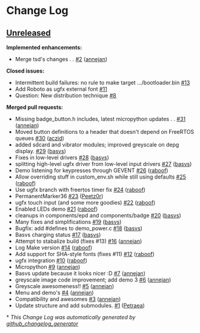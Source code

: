 # Change Log

## [Unreleased](https://github.com/SHA2017-badge/Firmware/tree/HEAD)

**Implemented enhancements:**

- Merge tsd's changes . . [\#2](https://github.com/SHA2017-badge/Firmware/pull/2) ([annejan](https://github.com/annejan))

**Closed issues:**

- Intermittent build failures: no rule to make target .../bootloader.bin [\#13](https://github.com/SHA2017-badge/Firmware/issues/13)
- Add Roboto as ugfx external font [\#11](https://github.com/SHA2017-badge/Firmware/issues/11)
- Question: New distribution technique [\#8](https://github.com/SHA2017-badge/Firmware/issues/8)

**Merged pull requests:**

- Missing badge\_button.h includes, latest micropython updates . . [\#31](https://github.com/SHA2017-badge/Firmware/pull/31) ([annejan](https://github.com/annejan))
- Moved button definitions to a header that doesn't depend on FreeRTOS queues [\#30](https://github.com/SHA2017-badge/Firmware/pull/30) ([aczid](https://github.com/aczid))
- added sdcard and vibrator modules; improved greyscale on depg display. [\#29](https://github.com/SHA2017-badge/Firmware/pull/29) ([basvs](https://github.com/basvs))
- Fixes in low-level drivers [\#28](https://github.com/SHA2017-badge/Firmware/pull/28) ([basvs](https://github.com/basvs))
- splitting high-level ugfx driver from low-level input drivers [\#27](https://github.com/SHA2017-badge/Firmware/pull/27) ([basvs](https://github.com/basvs))
- Demo listening for keypresses through GEVENT [\#26](https://github.com/SHA2017-badge/Firmware/pull/26) ([raboof](https://github.com/raboof))
- Allow overriding stuff in custom\_env.sh while still using defaults [\#25](https://github.com/SHA2017-badge/Firmware/pull/25) ([raboof](https://github.com/raboof))
- Use ugfx branch with freertos timer fix [\#24](https://github.com/SHA2017-badge/Firmware/pull/24) ([raboof](https://github.com/raboof))
- PermanentMarker36 [\#23](https://github.com/SHA2017-badge/Firmware/pull/23) ([Peetz0r](https://github.com/Peetz0r))
- ugfx touch input \(and some more goodies\) [\#22](https://github.com/SHA2017-badge/Firmware/pull/22) ([raboof](https://github.com/raboof))
- Enabled LEDs demo [\#21](https://github.com/SHA2017-badge/Firmware/pull/21) ([raboof](https://github.com/raboof))
- cleanups in components/epd and components/badge [\#20](https://github.com/SHA2017-badge/Firmware/pull/20) ([basvs](https://github.com/basvs))
- Many fixes and simplifications [\#19](https://github.com/SHA2017-badge/Firmware/pull/19) ([basvs](https://github.com/basvs))
- Bugfix: add \#defines to demo\_power.c [\#18](https://github.com/SHA2017-badge/Firmware/pull/18) ([basvs](https://github.com/basvs))
- Basvs charging status [\#17](https://github.com/SHA2017-badge/Firmware/pull/17) ([basvs](https://github.com/basvs))
- Attempt to stabalize build \(fixes \#13\) [\#16](https://github.com/SHA2017-badge/Firmware/pull/16) ([annejan](https://github.com/annejan))
- Log Make version [\#14](https://github.com/SHA2017-badge/Firmware/pull/14) ([raboof](https://github.com/raboof))
- Add support for SHA-style fonts \(fixes \#11\) [\#12](https://github.com/SHA2017-badge/Firmware/pull/12) ([raboof](https://github.com/raboof))
- ugfx integration [\#10](https://github.com/SHA2017-badge/Firmware/pull/10) ([raboof](https://github.com/raboof))
- Micropython [\#9](https://github.com/SHA2017-badge/Firmware/pull/9) ([annejan](https://github.com/annejan))
- Basvs update because it looks nicer :D [\#7](https://github.com/SHA2017-badge/Firmware/pull/7) ([annejan](https://github.com/annejan))
- greyscale image code improvement; add demo 3 [\#6](https://github.com/SHA2017-badge/Firmware/pull/6) ([annejan](https://github.com/annejan))
- Greyscale awesomeness!! [\#5](https://github.com/SHA2017-badge/Firmware/pull/5) ([annejan](https://github.com/annejan))
- Menu and demo's [\#4](https://github.com/SHA2017-badge/Firmware/pull/4) ([annejan](https://github.com/annejan))
- Compatibility and awesomes [\#3](https://github.com/SHA2017-badge/Firmware/pull/3) ([annejan](https://github.com/annejan))
- Update structure and add submodules. [\#1](https://github.com/SHA2017-badge/Firmware/pull/1) ([Petraea](https://github.com/Petraea))



\* *This Change Log was automatically generated by [github_changelog_generator](https://github.com/skywinder/Github-Changelog-Generator)*